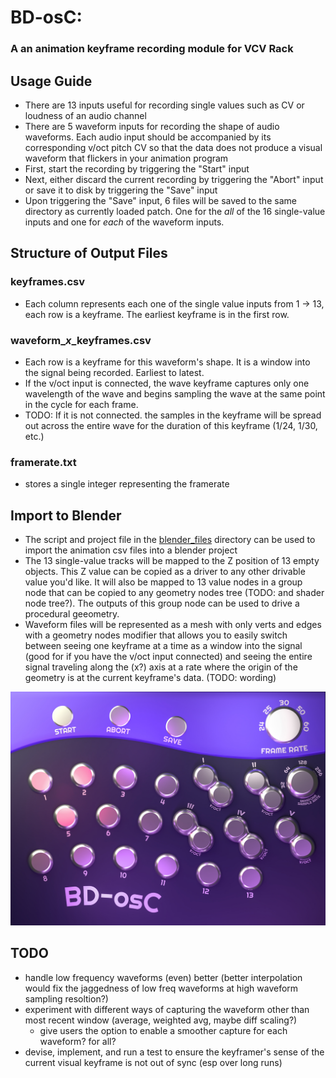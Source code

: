 # BD-osC:
### A an animation keyframe recording module for VCV Rack

## Usage Guide

- There are 13 inputs useful for recording single values such as CV or loudness of an audio channel
- There are 5 waveform inputs for recording the shape of audio waveforms. Each audio input should be accompanied by its corresponding v/oct pitch CV so that the data does not produce a visual waveform that flickers in your animation program
- First, start the recording by triggering the "Start" input
- Next, either discard the current recording by triggering the "Abort" input or save it to disk by triggering the "Save" input
- Upon triggering the "Save" input, 6 files will be saved to the same directory as currently loaded patch. One for the *all* of the 16 single-value inputs and one for *each* of the waveform inputs.

## Structure of Output Files

### keyframes.csv

- Each column represents each one of the single value inputs from 1 -> 13, each row is a keyframe. The earliest keyframe is in the first row.

### waveform_*x*_keyframes.csv

- Each row is a keyframe for this waveform's shape. It is a window into the signal being recorded. Earliest to latest.
- If the v/oct input is connected, the wave keyframe captures only one wavelength of the wave and begins sampling the wave at the same point in the cycle for each frame.
- TODO: If it is not connected. the samples in the keyframe will be spread out across the entire wave for the duration of this keyframe (1/24, 1/30, etc.)

### framerate.txt

- stores a single integer representing the framerate

## Import to Blender

- The script and project file in the [blender_files](./blender_files/) directory can be used to import the animation csv files into a blender project
- The 13 single-value tracks will be mapped to the Z position of 13 empty objects. This Z value can be copied as a driver to any other drivable value you'd like. It will also be mapped to 13 value nodes in a group node that can be copied to any geometry nodes tree (TODO: and shader node tree?). The outputs of this group node can be used to drive a procedural geeometry.
- Waveform files will be represented as a mesh with only verts and edges with a geometry nodes modifier that allows you to easily switch between seeing one keyframe at a time as a window into the signal (good for if you have the v/oct input connected) and seeing the entire signal traveling along the (x?) axis at a rate where the origin of the geometry is at the current keyframe's data. (TODO: wording)

![image of the panel layout](./VCV_Module/res/BD-osC.jpg)

## TODO
- handle low frequency waveforms (even) better (better interpolation would fix the jaggedness of low freq waveforms at high waveform sampling resoltion?)
- experiment with different ways of capturing the waveform other than most recent window (average, weighted avg, maybe diff scaling?)
	- give users the option to enable a smoother capture for each waveform? for all?
- devise, implement, and run a test to ensure the keyframer's sense of the current visual keyframe is not out of sync (esp over long runs)
